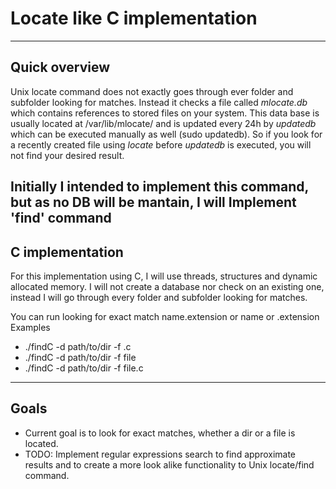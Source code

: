 # Locate like C implementation

---
## Quick overview
Unix locate command does not exactly goes through ever folder and subfolder looking for matches. 
Instead it checks a file called _mlocate.db_ which contains references to stored files on your system. 
This data base is usually located at /var/lib/mlocate/ and is updated every 24h by _updatedb_ which can be executed manually as well (sudo updatedb). 
So if you look for a recently created file using _locate_ before _updatedb_ is executed, you will not find your desired result. 

Initially I intended to implement this command, but as no DB will be mantain, I will Implement 'find' command
---
## C implementation 
For this implementation using C, I will use threads, structures and dynamic allocated memory. 
I will not create a database nor check on an existing one, instead I will go through every folder and subfolder looking for matches. 

You can run looking for exact match name.extension or name or .extension 
Examples 
- ./findC -d path/to/dir -f .c
- ./findC -d path/to/dir -f file
- ./findC -d path/to/dir -f file.c

---
## Goals 
- Current goal is to look for exact matches, whether a dir or a file is located. 
- TODO: Implement regular expressions search to find approximate results and to create a more look alike functionality to Unix locate/find command. 
